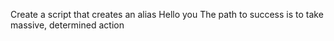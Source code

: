 Create a script that creates an alias
Hello you
The path to success is to take massive, determined action
